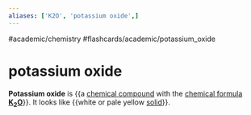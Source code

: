 ```yaml
---
aliases: ['K2O', 'potassium oxide',]
---
```


#academic/chemistry #flashcards/academic/potassium_oxide

# potassium oxide

__Potassium oxide__ is {{a [chemical compound](chemical%20compound.md) with the [chemical formula](chemical%20formula.md) __[K](potassium.md)<sub>2</sub>[O](oxygen.md)__}}. It looks like {{white or pale yellow [solid](solid.md)}}.
